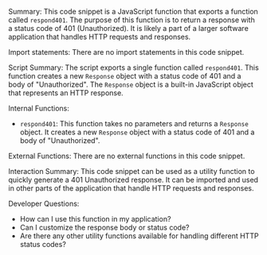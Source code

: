 Summary:
This code snippet is a JavaScript function that exports a function called `respond401`. The purpose of this function is to return a response with a status code of 401 (Unauthorized). It is likely a part of a larger software application that handles HTTP requests and responses.

Import statements:
There are no import statements in this code snippet.

Script Summary:
The script exports a single function called `respond401`. This function creates a new `Response` object with a status code of 401 and a body of "Unauthorized". The `Response` object is a built-in JavaScript object that represents an HTTP response.

Internal Functions:
- `respond401`: This function takes no parameters and returns a `Response` object. It creates a new `Response` object with a status code of 401 and a body of "Unauthorized".

External Functions:
There are no external functions in this code snippet.

Interaction Summary:
This code snippet can be used as a utility function to quickly generate a 401 Unauthorized response. It can be imported and used in other parts of the application that handle HTTP requests and responses.

Developer Questions:
- How can I use this function in my application?
- Can I customize the response body or status code?
- Are there any other utility functions available for handling different HTTP status codes?